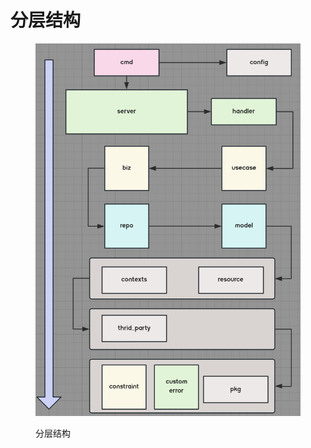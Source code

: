 # 分层结构

<figure><img src="../.gitbook/assets/layer.png" alt=""><figcaption><p>分层结构</p></figcaption></figure>
